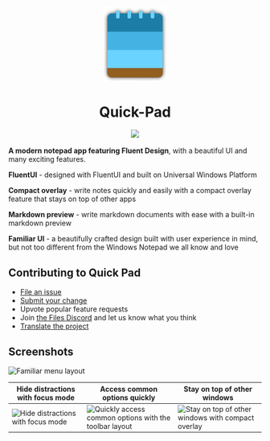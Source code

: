 <p align="center">
  <img alt="Quick Pad Logo" src="../src/QuickPad.App/Assets/QuickPadIcon.png" width="128px" />
</p>
<h1 align="center">
  Quick-Pad
</h1>
<p align="center">
  <a title="Microsoft Store" target="_blank" href="https://apps.microsoft.com/detail/9pdlwqhtlsv3">
  <a style="text-decoration:none" href="https://apps.microsoft.com/detail/9pdlwqhtlsv3?launch=true&mode=full">
    <picture>
      <source media="(prefers-color-scheme: light)" srcset="https://get.microsoft.com/images/en-us%20dark.svg" width="200" />
      <img src="https://get.microsoft.com/images/en-us%20light.svg" width="200" />
    </picture></a>
</p>

**A modern notepad app featuring Fluent Design**, with a beautiful UI and many exciting features.

**FluentUI** - designed with FluentUI and built on Universal Windows Platform

**Compact overlay** - write notes quickly and easily with a compact overlay feature that stays on top of other apps

**Markdown preview** - write markdown documents with ease with a built-in markdown preview

**Familiar UI** - a beautifully crafted design built with user experience in mind, but not too different from the Windows Notepad we all know and love

## Contributing to Quick Pad

- [File an issue](https://github.com/yaira2/Quick-Pad/issues/new/choose)
- [Submit your change](https://github.com/yaira2/Quick-Pad/pulls)
- Upvote popular feature requests
- Join [the Files Discord](https://discord.gg/files) and let us know what you think
- [Translate the project](https://github.com/yaira2/Quick-Pad/blob/main/docs/TRANSLATING.md)

## Screenshots

![Familiar menu layout](https://store-images.s-microsoft.com/image/apps.25019.14151964118482152.50ef154e-27a9-4f56-9596-b0737e7aec6d.862522a0-20d4-44df-a807-10cd0fdd3e27)

Hide distractions with focus mode|Access common options quickly|Stay on top of other windows
---|---|---
![Hide distractions with focus mode](https://store-images.s-microsoft.com/image/apps.13651.14151964118482152.50ef154e-27a9-4f56-9596-b0737e7aec6d.fb8b506b-f665-42aa-9b7d-35c66e2db0a5)|![Quickly access common options with the toolbar layout](https://store-images.s-microsoft.com/image/apps.1200.14151964118482152.50ef154e-27a9-4f56-9596-b0737e7aec6d.0534a74c-d662-4720-8708-401aadc38662)|![Stay on top of other windows with compact overlay](https://store-images.s-microsoft.com/image/apps.41318.14151964118482152.50ef154e-27a9-4f56-9596-b0737e7aec6d.a616fc5c-99cd-4526-97c8-3b4e42b19994)
